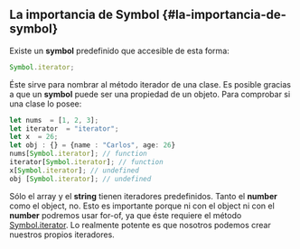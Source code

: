 ## La importancia de Symbol {#la-importancia-de-symbol}

Existe un **symbol** predefinido que accesible de esta forma:

```ts
Symbol.iterator;
```

Éste sirve para nombrar al método iterador de una clase. Es posible gracias a que un **symbol** puede ser una propiedad de un objeto. Para comprobar si una clase lo posee:

```ts
let nums  = [1, 2, 3];
let iterator  = "iterator";
let x  = 26;
let obj : {} = {name : "Carlos", age: 26}
nums[Symbol.iterator]; // function 
iterator[Symbol.iterator]; // function 
x[Symbol.iterator]; // undefined
obj [Symbol.iterator]; // undefined
```

Sólo el array y el **string** tienen iteradores predefinidos. Tanto el **number** como el object, no. Esto es importante porque ni con el object ni con el **number** podremos usar for-of, ya que éste requiere el método [Symbol.iterator](). Lo realmente potente es que nosotros podemos crear nuestros propios iteradores.